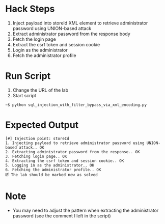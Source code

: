 # Hack Steps

1. Inject payload into storeId XML element to retrieve administrator password using UNION-based attack
2. Extract administrator password from the response body
3. Fetch the login page
4. Extract the csrf token and session cookie
5. Login as the administrator
6. Fetch the administrator profile

# Run Script

1. Change the URL of the lab
2. Start script

```
~$ python sql_injection_with_filter_bypass_via_xml_encoding.py
```

# Expected Output

```
[#] Injection point: storeId
1. Injecting payload to retrieve administrator password using UNION-based attack.. OK
2. Extracting administrator password from the response.. OK
3. Fetching login page.. OK
4. Extracting the csrf token and session cookie.. OK
5. Logging in as the administrator.. OK
6. Fetching the administrator profile.. OK
🗹 The lab should be marked now as solved
```

# Note

- You may need to adjust the pattern when extracting the administrator password (see the comment I left in the script)
